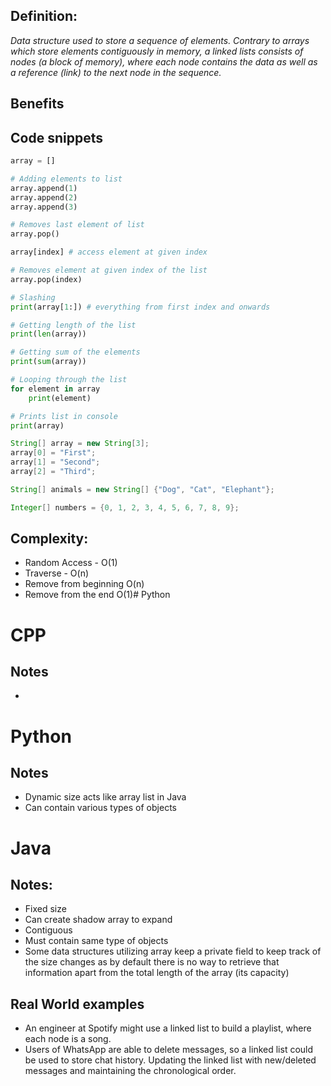 ## Definition:
*Data structure used to store a sequence of elements. Contrary to arrays which store elements contiguously in memory, a linked lists consists of nodes (a block of memory), where each node contains the data as well as a reference (link) to the next node in the sequence.*

## Benefits


## Code snippets

```python
array = []

# Adding elements to list
array.append(1)
array.append(2) 
array.append(3)

# Removes last element of list
array.pop()

array[index] # access element at given index

# Removes element at given index of the list
array.pop(index)

# Slashing 
print(array[1:]) # everything from first index and onwards

# Getting length of the list
print(len(array))

# Getting sum of the elements
print(sum(array))

# Looping through the list
for element in array 
	print(element)

# Prints list in console
print(array)
```

```Java
String[] array = new String[3];
array[0] = "First";
array[1] = "Second";
array[2] = "Third";

String[] animals = new String[] {"Dog", "Cat", "Elephant"};

Integer[] numbers = {0, 1, 2, 3, 4, 5, 6, 7, 8, 9};
```

## Complexity:

- Random Access - O(1)
- Traverse - O(n)
- Remove from beginning O(n)
- Remove from the end O(1)# Python

# CPP
## Notes

- 

# Python
## Notes

- Dynamic size acts like array list in Java
- Can contain various types of objects

# Java
## Notes:

- Fixed size
- Can create shadow array to expand
- Contiguous
- Must contain same type of objects 
- Some data structures utilizing array keep a private field to keep track of the size changes as by default there is no way to retrieve that information apart from the total length of the array (its capacity)


## Real World examples

- An engineer at Spotify might use a linked list to build a playlist, where each node is a song.
- Users of WhatsApp are able to delete messages, so a linked list could be used to store chat history. Updating the linked list with new/deleted messages and maintaining the chronological order.